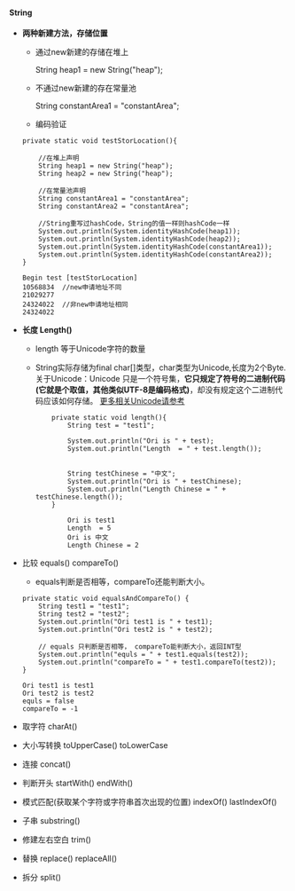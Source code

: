 #### String

- **两种新建方法，存储位置**
  
	- 通过new新建的存储在堆上
   
		String heap1 = new String("heap");

	- 不通过new新建的存在常量池

		String constantArea1 = "constantArea";

	- 编码验证
	```
	private static void testStorLocation(){

		//在堆上声明
		String heap1 = new String("heap");
		String heap2 = new String("heap");

		//在常量池声明
		String constantArea1 = "constantArea";
		String constantArea2 = "constantArea";

		//String重写过hashCode，String的值一样则hashCode一样
		System.out.println(System.identityHashCode(heap1));
		System.out.println(System.identityHashCode(heap2));
		System.out.println(System.identityHashCode(constantArea1));
		System.out.println(System.identityHashCode(constantArea2));
	}
	```
	```
	Begin test [testStorLocation]
	10568834  //new申请地址不同
	21029277
	24324022  //非new申请地址相同
	24324022
	```

- **长度 Length()**
  - length 等于Unicode字符的数量
  - String实际存储为final char[]类型，char类型为Unicode,长度为2个Byte.
关于Unicode：Unicode 只是一个符号集，**它只规定了符号的二进制代码(它就是个取值，其他类似UTF-8是编码格式)**，却没有规定这个二进制代码应该如何存储。
[更多相关Unicode请参考](https://blog.csdn.net/Deft_MKJing/article/details/79460485)


	```
		private static void length(){
			String test = "test1";

			System.out.println("Ori is " + test);
			System.out.println("Length  = " + test.length());


			String testChinese = "中文";
			System.out.println("Ori is " + testChinese);
			System.out.println("Length Chinese = " + testChinese.length());
		}
	```
	```
			Ori is test1
			Length  = 5
			Ori is 中文
			Length Chinese = 2
	```
- 比较 equals() compareTo()
	- equals判断是否相等，compareTo还能判断大小。
	```
	private static void equalsAndCompareTo() {
		String test1 = "test1";
		String test2 = "test2";
		System.out.println("Ori test1 is " + test1);
		System.out.println("Ori test2 is " + test2);

		// equals 只判断是否相等， compareTo能判断大小，返回INT型
		System.out.println("equls = " + test1.equals(test2));
		System.out.println("compareTo = " + test1.compareTo(test2));
	}
	```
	```
	Ori test1 is test1
	Ori test2 is test2
	equls = false
	compareTo = -1
	```
- 取字符 charAt()
- 大小写转换 toUpperCase() toLowerCase
- 连接 concat()
- 判断开头 startWith()  endWith()
- 模式匹配(获取某个字符或字符串首次出现的位置) indexOf()  lastIndexOf()
- 子串 substring()
- 修建左右空白 trim()
- 替换 replace() replaceAll()
- 拆分 split()


